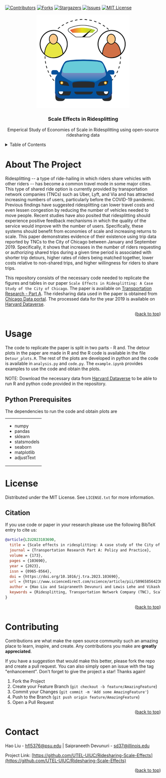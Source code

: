 <div id="top"></div>
<!--
*** Adapted from Best-README-Template
-->

[![Contributors][contributors-shield]][contributors-url]
[![Forks][forks-shield]][forks-url]
[![Stargazers][stars-shield]][stars-url]
[![Issues][issues-shield]][issues-url]
[![MIT License][license-shield]][license-url]
<!-- [![LinkedIn][linkedin-shield]][linkedin-url] -->

<!-- PROJECT LOGO -->
<div align="center">
  <a href="https://github.com/UTEL-UIUC/Ridesharing-Scale-Effects">
    <img src="https://raw.githubusercontent.com/UTEL-UIUC/Ridesharing-Scale-Effects/main/images/logo.png" alt="Logo" width=300 height=300>
  </a>

<h3 align="center">Scale Effects in Ridesplitting</h3>
  <p align="center">
    Emperical Study of Economies of Scale in Ridesplitting using open-source ridesharing data
  </p>
</div>



<!-- TABLE OF CONTENTS -->
<details>
  <summary>Table of Contents</summary>
  <ol>
    <li>
      <a href="#about-the-project">About The Project</a>
    </li>
    <li><a href="#usage">Usage</a></li>
      <ul>
        <li><a href="#prerequisites">Prerequisites</a></li>
      </ul>
    <li><a href="#license">License</a></li>
      <ul>
        <li><a href="#citation">Citation</a></li>
      </ul>
    <li><a href="#contributing">Contributing</a></li>
    <li><a href="#contact">Contact</a></li>
  </ol>
</details>



<!-- ABOUT THE PROJECT -->
# About The Project
<!-- <div align="center">
  <img src="images/example.jpg" alt="map" width="400"/>
</div> -->

Ridesplitting -- a type of ride-hailing in which riders share vehicles with other riders -- has become a common travel mode in some major cities. This type of shared ride option is currently provided by transportation network companies (TNCs) such as Uber, Lyft, and Via and has attracted increasing numbers of users, particularly before the COVID-19 pandemic. Previous findings have suggested ridesplitting can lower travel costs and even lessen congestion by reducing the number of vehicles needed to move people. Recent studies have also posited that ridesplitting should experience positive feedback mechanisms in which the quality of the service would improve with the number of users. Specifically, these systems should benefit from economies of scale and increasing returns to scale. This paper demonstrates evidence of their existence using trip data reported by TNCs to the City of Chicago between January and September 2019. Specifically, it shows that increases in the number of riders requesting or authorizing shared trips during a given time period is associated with shorter trip detours, higher rates of riders being matched together, lower costs relative to non-shared trips, and higher willingness for riders to share trips.

This repository consists of the necessary code needed to replicate the figures and tables in our paper `Scale Effects in Ridesplitting: A Case Study of the City of Chicago`. The paper is available on [Transportation Research - Part A](http://dx.doi.org/10.1016/j.tra.2023.103690). The ridesharing data used in the paper is obtained from [Chicago Data portal](https://data.cityofchicago.org/Transportation/Transportation-Network-Providers-Trips-2018-2022-/m6dm-c72p). The processed data for the year 2019 is available on [Harvard Dataverse]( https://doi.org/10.7910/DVN/GZMBJG).

 

<p align="right">(<a href="#top">back to top</a>)</p>

<!-- USAGE EXAMPLES -->
# Usage
 The code to replicate the paper is split in two parts - R and. The detour plots in the paper are made in R and the R code is available in the file `Detour_plots.R`. The rest of the plots are developed in python and the code is available in `analysis.py` and `code.py`. The `example.ipynb` provides examples to use the code and obtain the plots.

 NOTE: Download the necessary data from [Harvard Dataverse]( https://doi.org/10.7910/DVN/GZMBJG) to be able to run R and python code provided in the repository.
## Python Prerequisites
The dependencies to run the code and obtain plots are  
<table>
<tr>
</tr>
<tr>
<td>
<ul>
  <li>numpy</li>
  <li>pandas</li>
  <li>sklearn</li>
  <li>statsmodels</li>
  <li>seaborn</li>
  <li>matplotlib</li>
  <li>adjustText</li>
</ul>
</td>
</tr>
</table>


<!-- LICENSE -->
# License

Distributed under the MIT License. See `LICENSE.txt` for more information.

<!-- <p align="right">(<a href="#top">back to top</a>)</p> -->

## Citation
If you use code or paper in your research please use the following BibTeX entry to cite us:

```bibtex
@article{LIU2023103690,
  title = {Scale effects in ridesplitting: A case study of the City of Chicago},
  journal = {Transportation Research Part A: Policy and Practice},
  volume = {173},
  pages = {103690},
  year = {2023},
  issn = {0965-8564},
  doi = {https://doi.org/10.1016/j.tra.2023.103690},
  url = {https://www.sciencedirect.com/science/article/pii/S0965856423001106},
  author = {Hao Liu and Saipraneeth Devunuri and Lewis Lehe and Vikash V. Gayah},
  keywords = {Ridesplitting, Transportation Network Company (TNC), Scale effects, Empirical study, Willingness-to-share}
}
```

<p align="right">(<a href="#top">back to top</a>)</p>

<!-- CONTRIBUTING -->
# Contributing

Contributions are what make the open source community such an amazing place to learn, inspire, and create. Any contributions you make are **greatly appreciated**.

If you have a suggestion that would make this better, please fork the repo and create a pull request. You can also simply open an issue with the tag "enhancement".
Don't forget to give the project a star! Thanks again!

1. Fork the Project
2. Create your Feature Branch (`git checkout -b feature/AmazingFeature`)
3. Commit your Changes (`git commit -m 'Add some AmazingFeature'`)
4. Push to the Branch (`git push origin feature/AmazingFeature`)
5. Open a Pull Request
<p align="right">(<a href="#top">back to top</a>)</p>


<!-- CONTACT -->
# Contact
Hao Liu - hfl5376@psu.edu |
Saipraneeth Devunuri - sd37@illinois.edu

Project Link: [https://github.com/UTEL-UIUC/Ridesharing-Scale-Effects](https://github.com/UTEL-UIUC/Ridesharing-Scale-Effects)
<p align="right">(<a href="#top">back to top</a>)</p>


<!-- ACKNOWLEDGMENTS -->
<!-- # Acknowledgments
<p align="right">(<a href="#top">back to top</a>)</p> -->



<!-- MARKDOWN LINKS & IMAGES -->
<!-- https://www.markdownguide.org/basic-syntax/#reference-style-links -->
[contributors-shield]: https://img.shields.io/github/contributors/UTEL-UIUC/Ridesharing-Scale-Effects.svg?style=for-the-badge
[contributors-url]: https://github.com/UTEL-UIUC/Ridesharing-Scale-Effects/graphs/contributors
[forks-shield]: https://img.shields.io/github/forks/UTEL-UIUC/Ridesharing-Scale-Effects.svg?style=for-the-badge
[forks-url]: https://github.com/UTEL-UIUC/Ridesharing-Scale-Effects/network/members
[stars-shield]: https://img.shields.io/github/stars/UTEL-UIUC/Ridesharing-Scale-Effects.svg?style=for-the-badge
[stars-url]: https://github.com/UTEL-UIUC/Ridesharing-Scale-Effects/stargazers
[issues-shield]: https://img.shields.io/github/issues/UTEL-UIUC/Ridesharing-Scale-Effects.svg?style=for-the-badge
[issues-url]: https://github.com/UTEL-UIUC/Ridesharing-Scale-Effects/issues
[license-shield]: https://img.shields.io/github/license/UTEL-UIUC/Ridesharing-Scale-Effects.svg?style=for-the-badge
[license-url]: https://github.com/UTEL-UIUC/Ridesharing-Scale-Effects/blob/master/LICENSE
[linkedin-shield]: https://img.shields.io/badge/-LinkedIn-black.svg?style=for-the-badge&logo=linkedin&colorB=555
[linkedin-url]: https://linkedin.com/in/linkedin_username
[product-screenshot]: images/screenshot.png